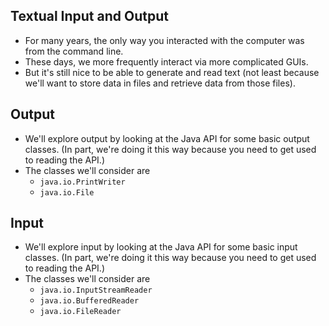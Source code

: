 Textual Input and Output
------------------------

* For many years, the only way you interacted with the computer was from
  the command line.
* These days, we more frequently interact via more complicated GUIs.
* But it's still nice to be able to generate and read text (not least
  because we'll want to store data in files and retrieve data from
  those files).

Output
------

* We'll explore output by looking at the Java API for some basic output
  classes.  (In part, we're doing it this way because you need to get
  used to reading the API.)
* The classes we'll consider are
    * `java.io.PrintWriter`
    * `java.io.File`

Input
-----

* We'll explore input by looking at the Java API for some basic input
  classes.  (In part, we're doing it this way because you need to get
  used to reading the API.)
* The classes we'll consider are
    * `java.io.InputStreamReader`
    * `java.io.BufferedReader`
    * `java.io.FileReader`
